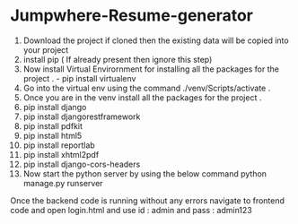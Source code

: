 # Jumpwhere-Resume-generator

1. Download the project if cloned then the existing data will be copied into your project
2. install pip ( If already present then ignore this step)
3. Now install Virtual Envirornment for installing all the packages for the project . - pip install virtualenv
4. Go into the virtual env using the command ./venv/Scripts/activate .
5. Once you are in the venv install all the packages for the project .
6. pip install django
7. pip install djangorestframework
8. pip install pdfkit
9. pip install html5
10. pip install reportlab
11. pip install xhtml2pdf
12. pip install django-cors-headers
13. Now start the python server by using the below command
python manage.py runserver

Once the backend code is running without any errors navigate to frontend code and open login.html and use id : admin and pass : admin123 
